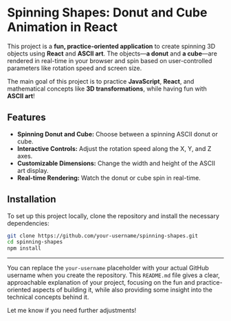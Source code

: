 # Spinning Shapes: Donut and Cube Animation in React

This project is a **fun, practice-oriented application** to create spinning 3D objects using **React** and **ASCII art**. The objects—**a donut** and **a cube**—are rendered in real-time in your browser and spin based on user-controlled parameters like rotation speed and screen size.

The main goal of this project is to practice **JavaScript**, **React**, and mathematical concepts like **3D transformations**, while having fun with **ASCII art**!

## Features

- **Spinning Donut and Cube:** Choose between a spinning ASCII donut or cube.
- **Interactive Controls:** Adjust the rotation speed along the X, Y, and Z axes.
- **Customizable Dimensions:** Change the width and height of the ASCII art display.
- **Real-time Rendering:** Watch the donut or cube spin in real-time.

## Installation

To set up this project locally, clone the repository and install the necessary dependencies:

```bash
git clone https://github.com/your-username/spinning-shapes.git
cd spinning-shapes
npm install
```


---

You can replace the `your-username` placeholder with your actual GitHub username when you create the repository. This `README.md` file gives a clear, approachable explanation of your project, focusing on the fun and practice-oriented aspects of building it, while also providing some insight into the technical concepts behind it.

Let me know if you need further adjustments!

